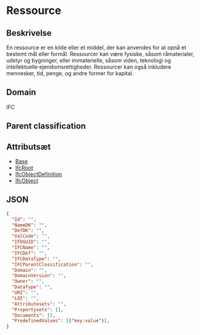 # Ressource

## Beskrivelse

En ressource er en kilde eller et middel, der kan anvendes for at opnå et bestemt mål eller formål. Ressourcer kan være fysiske, såsom råmaterialer, udstyr og bygninger, eller immaterielle, såsom viden, teknologi og intellektuelle ejendomsrettigheder. Ressourcer kan også inkludere mennesker, tid, penge, og andre former for kapital.

## Domain

IFC

## Parent classification

## Attributsæt

- [Base](../../../GroupsOfAttributes/Base.md)
- [IfcRoot](../../../GroupsOfAttributes/IfcRoot.md)
- [IfcObjectDefinition](../../../GroupsOfAttributes/IfcObjectDefinition.md)
- [IfcObject](../../../GroupsOfAttributes/IfcObject.md)

## JSON

```json
{
  "Id": "",
  "NameDK": "",
  "DefDK": "",
  "ValCode": "",
  "IFDGUID": "",
  "IFCName": "",
  "IFCDef": "",
  "IFCDataType": "",
  "IFCParentClassification": "",
  "Domain": "",
  "DomainVersion": "",
  "Owner": "",
  "DataType": "",
  "URI": "",
  "LOI": "",
  "Attributesets": "",
  "Propertysets": [],
  "Documents": [],
  "PredefinedValues": [{"key:value"}],
}
```
